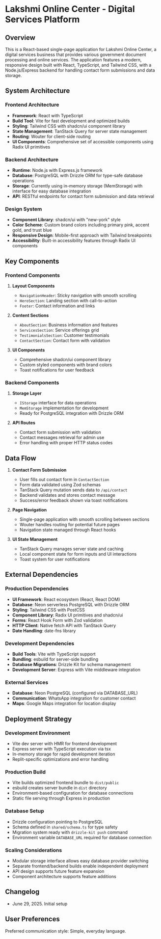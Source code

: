 # Lakshmi Online Center - Digital Services Platform

## Overview

This is a React-based single-page application for Lakshmi Online Center, a digital services business that provides various government document processing and online services. The application features a modern, responsive design built with React, TypeScript, and Tailwind CSS, with a Node.js/Express backend for handling contact form submissions and data storage.

## System Architecture

### Frontend Architecture
- **Framework**: React with TypeScript
- **Build Tool**: Vite for fast development and optimized builds
- **Styling**: Tailwind CSS with shadcn/ui component library
- **State Management**: TanStack Query for server state management
- **Routing**: Wouter for client-side routing
- **UI Components**: Comprehensive set of accessible components using Radix UI primitives

### Backend Architecture
- **Runtime**: Node.js with Express.js framework
- **Database**: PostgreSQL with Drizzle ORM for type-safe database operations
- **Storage**: Currently using in-memory storage (MemStorage) with interface for easy database integration
- **API**: RESTful endpoints for contact form submission and data retrieval

### Design System
- **Component Library**: shadcn/ui with "new-york" style
- **Color Scheme**: Custom brand colors including primary pink, accent gold, and trust blue
- **Responsive Design**: Mobile-first approach with Tailwind breakpoints
- **Accessibility**: Built-in accessibility features through Radix UI components

## Key Components

### Frontend Components
1. **Layout Components**
   - `NavigationHeader`: Sticky navigation with smooth scrolling
   - `HeroSection`: Landing section with call-to-action
   - `Footer`: Contact information and links

2. **Content Sections**
   - `AboutSection`: Business information and features
   - `ServicesSection`: Service offerings grid
   - `TestimonialsSection`: Customer testimonials
   - `ContactSection`: Contact form with validation

3. **UI Components**
   - Comprehensive shadcn/ui component library
   - Custom styled components with brand colors
   - Toast notifications for user feedback

### Backend Components
1. **Storage Layer**
   - `IStorage` interface for data operations
   - `MemStorage` implementation for development
   - Ready for PostgreSQL integration with Drizzle ORM

2. **API Routes**
   - Contact form submission with validation
   - Contact messages retrieval for admin use
   - Error handling with proper HTTP status codes

## Data Flow

1. **Contact Form Submission**
   - User fills out contact form in `ContactSection`
   - Form data validated using Zod schemas
   - TanStack Query mutation sends data to `/api/contact`
   - Backend validates and stores contact message
   - Success/error feedback shown via toast notifications

2. **Page Navigation**
   - Single-page application with smooth scrolling between sections
   - Wouter handles routing for potential future pages
   - Navigation state managed through React hooks

3. **UI State Management**
   - TanStack Query manages server state and caching
   - Local component state for form inputs and UI interactions
   - Toast system for user notifications

## External Dependencies

### Production Dependencies
- **UI Framework**: React ecosystem (React, React DOM)
- **Database**: Neon serverless PostgreSQL with Drizzle ORM
- **Styling**: Tailwind CSS with PostCSS
- **Component Library**: Radix UI primitives and shadcn/ui
- **Forms**: React Hook Form with Zod validation
- **HTTP Client**: Native fetch API with TanStack Query
- **Date Handling**: date-fns library

### Development Dependencies
- **Build Tools**: Vite with TypeScript support
- **Bundling**: esbuild for server-side bundling
- **Database Migrations**: Drizzle Kit for schema management
- **Development Server**: Express with Vite middleware integration

### External Services
- **Database**: Neon PostgreSQL (configured via DATABASE_URL)
- **Communication**: WhatsApp integration for customer contact
- **Maps**: Google Maps integration for location display

## Deployment Strategy

### Development Environment
- Vite dev server with HMR for frontend development
- Express server with TypeScript execution via tsx
- In-memory storage for rapid development iteration
- Replit-specific optimizations and error handling

### Production Build
- Vite builds optimized frontend bundle to `dist/public`
- esbuild creates server bundle in `dist` directory
- Environment-based configuration for database connections
- Static file serving through Express in production

### Database Setup
- Drizzle configuration pointing to PostgreSQL
- Schema defined in `shared/schema.ts` for type safety
- Migration system ready with `drizzle-kit push` command
- Environment variable `DATABASE_URL` required for database connection

### Scaling Considerations
- Modular storage interface allows easy database provider switching
- Separate frontend/backend builds enable independent deployment
- API design supports future feature expansion
- Component architecture supports feature additions

## Changelog
- June 29, 2025. Initial setup

## User Preferences

Preferred communication style: Simple, everyday language.